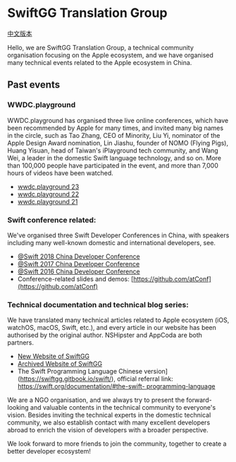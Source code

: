 # SwiftGG Translation Group

[中文版本](https://github.com/SwiftGGTeam/.github/blob/main/profile/README_CN.md)

Hello, we are SwiftGG Translation Group, a technical community organisation focusing on the Apple ecosystem, and we have organised many technical events related to the Apple ecosystem in China.

## Past events

### WWDC.playground
WWDC.playground has organised three live online conferences, which have been recommended by Apple for many times, and invited many big names in the circle, such as Tao Zhang, CEO of Minority, Liu Yi, nominator of the Apple Design Award nomination, Lin Jiashu, founder of NOMO (Flying Pigs), Huang Yisuan, head of Taiwan's iPlayground tech community, and Wang Wei, a leader in the domestic Swift language technology, and so on. More than 100,000 people have participated in the event, and more than 7,000 hours of videos have been watched.

- [wwdc.playground 23](https://wwdc23.swiftgg.team/)
- [wwdc.playground 22](https://wwdc22.swiftgg.team/)
- [wwdc.playground 21](https://wwdc21.swiftgg.team/)

### Swift conference related:
We've organised three Swift Developer Conferences in China, with speakers including many well-known domestic and international developers, see.

- [@Swift 2018 China Developer Conference](https://atswift2018.swiftgg.team/)
- [@Swift 2017 China Developer Conference](https://atswift2017.swiftgg.team/)
- [@Swift 2016 China Developer Conference](https://atswift2016.swiftgg.team/)
- Conference-related slides and demos: [https://github.com/atConf](https://github.com/atConf)

### Technical documentation and technical blog series:

We have translated many technical articles related to Apple ecosystem (iOS, watchOS, macOS, Swift, etc.), and every article in our website has been authorised by the original author. NSHipster and AppCoda are both partners.

- [New Website of SwiftGG ](https://swiftgg.team/)
- [Archived Website of SwiftGG](https://swift.gg/)
- The Swift Programming Language Chinese version](https://swiftgg.gitbook.io/swift/), official referral link: [https://swift.org/documentation/#the-swift- programming-language](https://swift.org/documentation/#the-swift-programming-language)

We are a NGO organisation, and we always try to present the forward-looking and valuable contents in the technical community to everyone's vision. Besides inviting the technical experts in the domestic technical community, we also establish contact with many excellent developers abroad to enrich the vision of developers with a broader perspective.

We look forward to more friends to join the community, together to create a better developer ecosystem!
